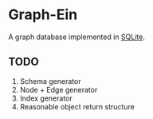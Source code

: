 # Graph-Ein
A graph database implemented in [SQLite](https://sqlite.org/index.html).

## TODO
1. Schema generator
1. Node + Edge generator
1. Index generator
1. Reasonable object return structure

